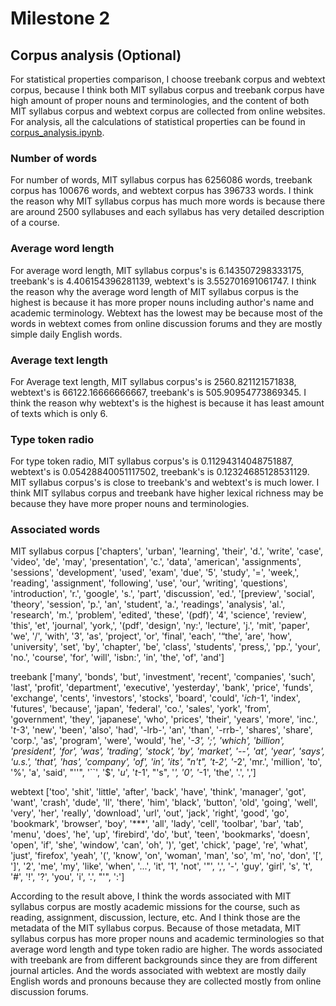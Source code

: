# Milestone 2 
## Corpus analysis (Optional)

For statistical properties comparison, I choose treebank corpus and webtext corpus, because I think both MIT syllabus corpus and treebank corpus have high amount of proper nouns and terminologies, and the content of both MIT syllabus corpus and webtext corpus are collected from online websites. For analysis, all the calculations of statistical properties can be found in [corpus_analysis.ipynb](corpus_analysis.ipynb).

### Number of words

For number of words, MIT syllabus corpus has 6256086 words, treebank corpus has 100676 words, and webtext corpus has 396733 words. I think the reason why MIT syllabus corpus has much more words is because there are around 2500 syllabuses and each syllabus has very detailed description of a course.

### Average word length

For average word length, MIT syllabus corpus's is 6.143507298333175, treebank's is 4.406154396281139, webtext's is 3.552701691061747. I think the reason why the average word length of MIT syllabus corpus is the highest is because it has more proper nouns including author's name and academic terminology. Webtext has the lowest may be because most of the words in webtext comes from online discussion forums and they are mostly simple daily English words.

### Average text length

For Average text length, MIT syllabus corpus's is 2560.821121571838, webtext's is 66122.16666666667, treebank's is 505.90954773869345. I think the reason why webtext's is the highest is because it has least amount of texts which is only 6.

### Type token radio

For type token radio, MIT syllabus corpus's is 0.11294314048751887, webtext's is 0.05428840051117502, treebank's is 0.12324685128531129. MIT syllabus corpus's is close to treebank's and webtext's is much lower. I think MIT syllabus corpus and treebank have higher lexical richness may be because they have more proper nouns and terminologies.

### Associated words

MIT syllabus corpus
['chapters', 'urban', 'learning', 'their', 'd.', 'write', 'case', 'video', 'de', 'may', 'presentation', 'c.', 'data', 'american', 'assignments', 'sessions', 'development', 'used', 'exam', 'due', '5', 'study', '=', 'week,', 'reading', 'assignment', 'following', 'use', 'our', 'writing', 'questions', 'introduction', 'r.', 'google', 's.', 'part', 'discussion', 'ed.', '[preview', 'social', 'theory', 'session', 'p.', 'an', 'student', 'a.', 'readings', 'analysis', 'al.', 'research', 'm.', 'problem', 'edited', 'these', '(pdf)', '4', 'science', 'review', 'this', 'et', 'journal', 'york,', '(pdf', 'design', 'ny:', 'lecture', 'j.', 'mit', 'paper', 'we', '/', 'with', '3', 'as', 'project', 'or', 'final', 'each', '“the', 'are', 'how', 'university', 'set', 'by', 'chapter', 'be', 'class', 'students', 'press,', 'pp.', 'your', 'no.', 'course', 'for', 'will', 'isbn:', 'in', 'the', 'of', 'and']

treebank
['many', 'bonds', 'but', 'investment', 'recent', 'companies', 'such', 'last', 'profit', 'department', 'executive', 'yesterday', 'bank', 'price', 'funds', 'exchange', 'cents', 'investors', 'stocks', 'board', 'could', '*ich*-1', 'index', 'futures', 'because', 'japan', 'federal', 'co.', 'sales', 'york', 'from', 'government', 'they', 'japanese', 'who', 'prices', 'their', 'years', 'more', 'inc.', '*t*-3', 'new', 'been', 'also', 'had', '-lrb-', 'an', 'than', '-rrb-', 'shares', 'share', 'corp.', 'as', 'program', 'were', 'would', 'he', '*-3', ';', 'which', 'billion', 'president', 'for', 'was', 'trading', 'stock', 'by', 'market', '--', 'at', 'year', 'says', 'u.s.', 'that', 'has', 'company', 'of', 'in', 'its', "n't", '*t*-2', '*-2', 'mr.', 'million', 'to', '%', 'a', 'said', "''", '``', '$', '*u*', '*t*-1', "'s", '*', '0', '*-1', 'the', '.', ',']

webtext
['too', 'shit', 'little', 'after', 'back', 'have', 'think', 'manager', 'got', 'want', 'crash', 'dude', 'll', 'there', 'him', 'black', 'button', 'old', 'going', 'well', 'very', 'her', 'really', 'download', 'url', 'out', 'jack', 'right', 'good', 'go', 'bookmark', 'browser', 'boy', '***', 'all', 'lady', 'cell', 'toolbar', 'bar', 'tab', 'menu', 'does', 'he', 'up', 'firebird', 'do', 'but', 'teen', 'bookmarks', 'doesn', 'open', 'if', 'she', 'window', 'can', 'oh', ')', 'get', 'chick', 'page', 're', 'what', 'just', 'firefox', 'yeah', '(', 'know', 'on', 'woman', 'man', 'so', 'm', 'no', 'don', '[', ']', '2', 'me', 'my', 'like', 'when', '...', 'it', '1', 'not', '"', ',', '-', 'guy', 'girl', 's', 't', '#', '!', '?', 'you', 'i', '.', "'", ':']

According to the result above, I think the words associated with MIT syllabus corpus are mostly academic missions for the course, such as reading, assignment, discussion, lecture, etc. And I think those are the metadata of the MIT syllabus corpus. Because of those metadata, MIT syllabus corpus has more proper nouns and academic terminologies so that average word length and type token radio are higher. The words associated with treebank are from different backgrounds since they are from different journal articles. And the words associated with webtext are mostly daily English words and pronouns because they are collected mostly from online discussion forums.
